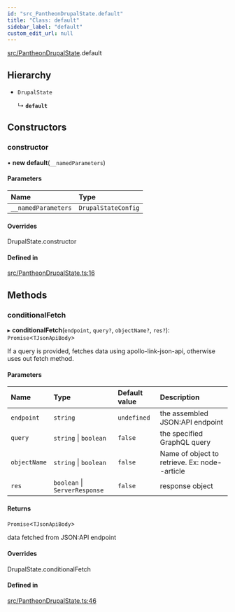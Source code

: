 ```yaml
---
id: "src_PantheonDrupalState.default"
title: "Class: default"
sidebar_label: "default"
custom_edit_url: null
---
```


[src/PantheonDrupalState](../modules/src_PantheonDrupalState.md).default

## Hierarchy

- `DrupalState`

  ↳ **`default`**

## Constructors

### constructor

• **new default**(`__namedParameters`)

#### Parameters

| Name                | Type                |
| :------------------ | :------------------ |
| `__namedParameters` | `DrupalStateConfig` |

#### Overrides

DrupalState.constructor

#### Defined in

[src/PantheonDrupalState.ts:16](https://github.com/pantheon-systems/decoupled-kit-js/blob/f9c3fa0/packages/drupal-kit/src/PantheonDrupalState.ts#L16)

## Methods

### conditionalFetch

▸ **conditionalFetch**(`endpoint`, `query?`, `objectName?`, `res?`): `Promise`<`TJsonApiBody`\>

If a query is provided, fetches data using apollo-link-json-api, otherwise uses out fetch method.

#### Parameters

| Name         | Type                          | Default value | Description                                   |
| :----------- | :---------------------------- | :------------ | :-------------------------------------------- |
| `endpoint`   | `string`                      | `undefined`   | the assembled JSON:API endpoint               |
| `query`      | `string` \| `boolean`         | `false`       | the specified GraphQL query                   |
| `objectName` | `string` \| `boolean`         | `false`       | Name of object to retrieve. Ex: node--article |
| `res`        | `boolean` \| `ServerResponse` | `false`       | response object                               |

#### Returns

`Promise`<`TJsonApiBody`\>

data fetched from JSON:API endpoint

#### Overrides

DrupalState.conditionalFetch

#### Defined in

[src/PantheonDrupalState.ts:46](https://github.com/pantheon-systems/decoupled-kit-js/blob/f9c3fa0/packages/drupal-kit/src/PantheonDrupalState.ts#L46)

